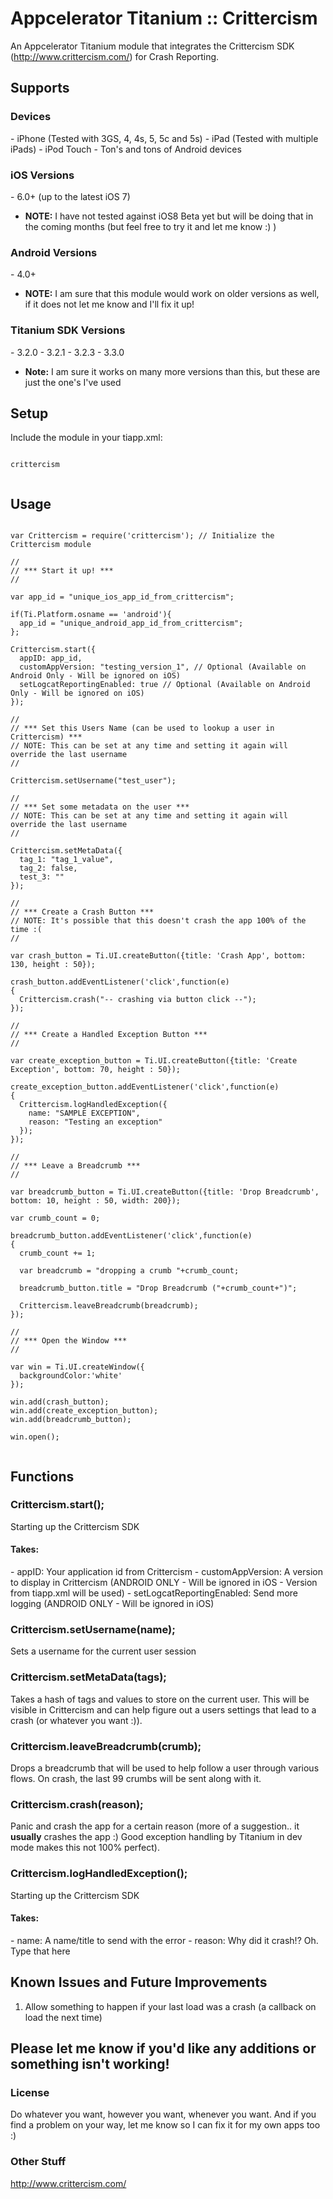 Appcelerator Titanium :: Crittercism
=============

An Appcelerator Titanium module that integrates the Crittercism SDK (http://www.crittercism.com/) for Crash Reporting.

<h2>Supports</h2>

<h3>Devices</h3>
  - iPhone (Tested with 3GS, 4, 4s, 5, 5c and 5s)
  - iPad (Tested with multiple iPads)
  - iPod Touch
  - Ton's and tons of Android devices

<h3>iOS Versions</h3>
  - 6.0+ (up to the latest iOS 7)

  * __NOTE:__ I have not tested against iOS8 Beta yet but will be doing that in the coming months (but feel free to try it and let me know :) ) 

<h3>Android Versions</h3>
  - 4.0+

  * __NOTE:__ I am sure that this module would work on older versions as well, if it does not let me know and I'll fix it up!

<h3>Titanium SDK Versions</h3>
  - 3.2.0
  - 3.2.1
  - 3.2.3
  - 3.3.0

  * __Note:__ I am sure it works on many more versions than this, but these are just the one's I've used

<h2>Setup</h2>

Include the module in your tiapp.xml:

<pre><code>
crittercism

</code></pre>

<h2>Usage</h2>

<pre><code>
var Crittercism = require('crittercism'); // Initialize the Crittercism module

//
// *** Start it up! *** 
//

var app_id = "unique_ios_app_id_from_crittercism";

if(Ti.Platform.osname == 'android'){
  app_id = "unique_android_app_id_from_crittercism";
};

Crittercism.start({
  appID: app_id,
  customAppVersion: "testing_version_1", // Optional (Available on Android Only - Will be ignored on iOS)
  setLogcatReportingEnabled: true // Optional (Available on Android Only - Will be ignored on iOS)
});

//
// *** Set this Users Name (can be used to lookup a user in Crittercism) *** 
// NOTE: This can be set at any time and setting it again will override the last username
//

Crittercism.setUsername("test_user");

//
// *** Set some metadata on the user *** 
// NOTE: This can be set at any time and setting it again will override the last username
//

Crittercism.setMetaData({
  tag_1: "tag_1_value",
  tag_2: false,
  test_3: ""
});

//
// *** Create a Crash Button *** 
// NOTE: It's possible that this doesn't crash the app 100% of the time :(
//

var crash_button = Ti.UI.createButton({title: 'Crash App', bottom: 130, height : 50});

crash_button.addEventListener('click',function(e)
{
  Crittercism.crash("-- crashing via button click --");
});

//
// *** Create a Handled Exception Button *** 
//

var create_exception_button = Ti.UI.createButton({title: 'Create Exception', bottom: 70, height : 50});

create_exception_button.addEventListener('click',function(e)
{      
  Crittercism.logHandledException({
    name: "SAMPLE EXCEPTION",
    reason: "Testing an exception"
  });
});

//
// *** Leave a Breadcrumb *** 
//

var breadcrumb_button = Ti.UI.createButton({title: 'Drop Breadcrumb', bottom: 10, height : 50, width: 200});

var crumb_count = 0;

breadcrumb_button.addEventListener('click',function(e)
{
  crumb_count += 1;
  
  var breadcrumb = "dropping a crumb "+crumb_count;
  
  breadcrumb_button.title = "Drop Breadcrumb ("+crumb_count+")";

  Crittercism.leaveBreadcrumb(breadcrumb);
});

//
// *** Open the Window *** 
//

var win = Ti.UI.createWindow({
  backgroundColor:'white'
});

win.add(crash_button);
win.add(create_exception_button);
win.add(breadcrumb_button);

win.open();

</code></pre>

<h2>Functions</h2>

<h3>Crittercism.start();</h3>

Starting up the Crittercism SDK

<h4>Takes:</h4>
 - appID: Your application id from Crittercism
 - customAppVersion: A version to display in Crittercism (ANDROID ONLY - Will be ignored in iOS - Version from tiapp.xml will be used)
 - setLogcatReportingEnabled: Send more logging (ANDROID ONLY - Will be ignored in iOS)

<h3>Crittercism.setUsername(name);</h3>

Sets a username for the current user session

<h3>Crittercism.setMetaData(tags);</h3>

Takes a hash of tags and values to store on the current user. This will be visible in Crittercism and can help figure out a users settings that lead to a crash (or whatever you want :)).

<h3>Crittercism.leaveBreadcrumb(crumb);</h3>

Drops a breadcrumb that will be used to help follow a user through various flows. On crash, the last 99 crumbs will be sent along with it.

<h3>Crittercism.crash(reason);</h3>

Panic and crash the app for a certain reason (more of a suggestion.. it __usually__ crashes the app :) Good exception handling by Titanium in dev mode makes this not 100% perfect).

<h3>Crittercism.logHandledException();</h3>

Starting up the Crittercism SDK

<h4>Takes:</h4>
 - name: A name/title to send with the error
 - reason: Why did it crash!? Oh. Type that here

<h2>Known Issues and Future Improvements</h2>

1. Allow something to happen if your last load was a crash (a callback on load the next time)

<h2>Please let me know if you'd like any additions or something isn't working!</h2>

<h3>License</h3>
Do whatever you want, however you want, whenever you want. And if you find a problem on your way, let me know so I can fix it for my own apps too :)

<h3>Other Stuff</h3>

http://www.crittercism.com/